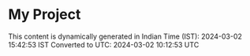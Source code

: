 # My Project

This content is dynamically generated in Indian Time (IST): 2024-03-02 15:42:53 IST
Converted to UTC: 2024-03-02 10:12:53 UTC
